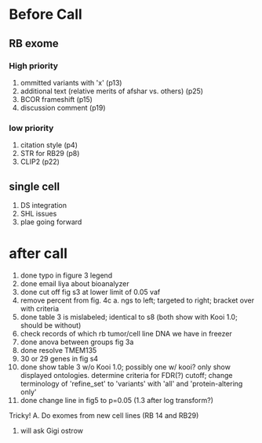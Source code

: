 # Before Call 

## RB exome

### High priority
1. ommitted variants with 'x' (p13)
2. additional text (relative merits of afshar vs. others) (p25)
3. BCOR frameshift (p15)
4. discussion comment (p19)

### low priority
1. citation style (p4)
2. STR for RB29 (p8)
3. CLIP2 (p22)

## single cell

1. DS integration
2. SHL issues
3. plae going forward

# after call
1. done typo in figure 3 legend
2. done email liya about bioanalyzer 
3. done cut off fig s3 at lower limit of 0.05 vaf 
4. remove percent from fig. 4c
 a. ngs to left; targeted to right; bracket over with criteria 
5. done table 3 is mislabeled; identical to s8 (both show with Kooi 1.0; should be without)
6. check records of which rb tumor/cell line DNA we have in freezer
7. done anova between groups fig 3a
8. done resolve TMEM135 
9. 30 or 29 genes in fig s4 
10. done show table 3 w/o Kooi 1.0;  possibly one w/ kooi? only show displayed ontologies. determine criteria for FDR(?) cutoff; change terminology of 'refine_set' to 'variants' with 'all' and 'protein-altering only' 
11. done change line in fig5 to p=0.05 (1.3 after log transform?)

Tricky!
A. Do exomes from new cell lines (RB 14 and RB29)
  1. will ask Gigi ostrow
